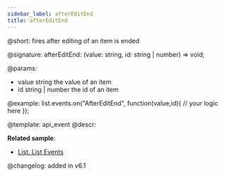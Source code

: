 ```yaml
---
sidebar_label: afterEditEnd
title: afterEditEnd
---          
```


@short: fires after editing of an item is ended

@signature: afterEditEnd: (value: string, id: string | number) => void;

@params:
- value		string		the value of an item
- id		string | number		the id of an item

@example:
list.events.on("AfterEditEnd", function(value,id){
	// your logic here
});


@template:	api_event
@descr:



	

**Related sample**:
- [List. List Events	](https://snippet.dhtmlx.com/iwt1yd61)

@changelog: added in v6.1

